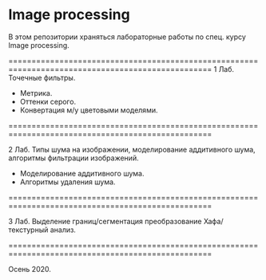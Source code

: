 # Image processing

В этом репозитории храняться лабораторные работы по спец. курсу Image processing.

==================================================================================================
1 Лаб. Точечные фильтры.
  - Метрика.
  - Оттенки серого.
  - Конвертация м/у цветовыми моделями.
  
==================================================================================================

2 Лаб. Типы шума на изображении, моделирование аддитивного шума, алгоритмы фильтрации изображений.
  - Моделирование аддитивного шума.
  - Алгоритмы удаления шума.
  
==================================================================================================

3 Лаб. Выделение границ/сегментация преобразование Хафа/текстурный анализ.

==================================================================================================

Осень 2020.
